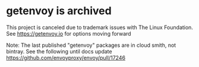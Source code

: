 # getenvoy is archived

This project is canceled due to trademark issues with The Linux Foundation. See https://getenvoy.io for options moving forward

Note: The last published "getenvoy" packages are in cloud smith, not bintray. See the following until docs update https://github.com/envoyproxy/envoy/pull/17246
